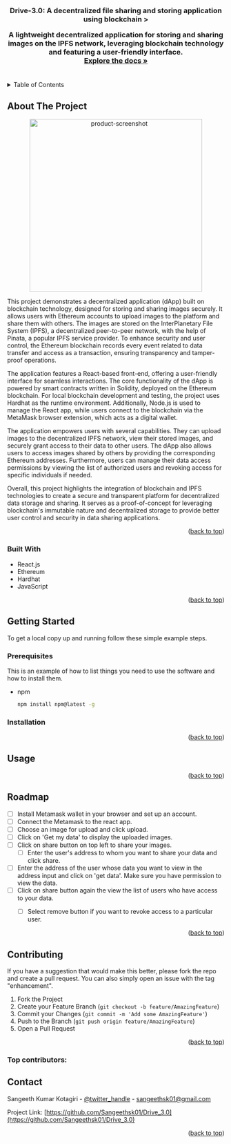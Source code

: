 <a id="readme-top"></a>

<!-- PROJECT LOGO -->
<br />
<div align="center">
  </a>

<h3 align="center">Drive-3.0: A decentralized file sharing and storing application using blockchain >

  <p align="center">
    A lightweight decentralized application for storing and sharing images on the IPFS network, leveraging blockchain technology and featuring a user-friendly interface.
    <br />
    <a href="[https://github.com/Sangeethsk01/SocialMediaPlatform](https://github.com/Sangeethsk01/Drive_3.0)"><strong>Explore the docs »</strong></a>
    <br />
    <br />
  </p>
</div>



<!-- TABLE OF CONTENTS -->
<details>
  <summary>Table of Contents</summary>
  <ol>
    <li>
      <a href="#about-the-project">About The Project</a>
      <ul>
        <li><a href="#built-with">Built With</a></li>
      </ul>
    </li>
    <li>
      <a href="#getting-started">Getting Started</a>
      <ul>
        <li><a href="#prerequisites">Prerequisites</a></li>
        <li><a href="#installation">Installation</a></li>
      </ul>
    </li>
    <li><a href="#usage">Usage</a></li>
    <li><a href="#roadmap">Roadmap</a></li>
    <li><a href="#contributing">Contributing</a></li>
    <li><a href="#contact">Contact</a></li>
    <li><a href="#acknowledgments">Acknowledgments</a></li>
  </ol>
</details>



<!-- ABOUT THE PROJECT -->
## About The Project

 <div align="center">
  <img src="images/homePage.png" alt="product-screenshot" width="400" />
</div>

This project demonstrates a decentralized application (dApp) built on blockchain technology, designed for storing and sharing images securely. It allows users with Ethereum accounts to upload images to the platform and share them with others. The images are stored on the InterPlanetary File System (IPFS), a decentralized peer-to-peer network, with the help of Pinata, a popular IPFS service provider. To enhance security and user control, the Ethereum blockchain records every event related to data transfer and access as a transaction, ensuring transparency and tamper-proof operations.

The application features a React-based front-end, offering a user-friendly interface for seamless interactions. The core functionality of the dApp is powered by smart contracts written in Solidity, deployed on the Ethereum blockchain. For local blockchain development and testing, the project uses Hardhat as the runtime environment. Additionally, Node.js is used to manage the React app, while users connect to the blockchain via the MetaMask browser extension, which acts as a digital wallet.

The application empowers users with several capabilities. They can upload images to the decentralized IPFS network, view their stored images, and securely grant access to their data to other users. The dApp also allows users to access images shared by others by providing the corresponding Ethereum addresses. Furthermore, users can manage their data access permissions by viewing the list of authorized users and revoking access for specific individuals if needed.

Overall, this project highlights the integration of blockchain and IPFS technologies to create a secure and transparent platform for decentralized data storage and sharing. It serves as a proof-of-concept for leveraging blockchain's immutable nature and decentralized storage to provide better user control and security in data sharing applications. <p align="right">(<a href="#readme-top">back to top</a>)</p>



### Built With

* React.js
* Ethereum
* Hardhat
* JavaScript
  

<p align="right">(<a href="#readme-top">back to top</a>)</p>



<!-- GETTING STARTED -->
## Getting Started

To get a local copy up and running follow these simple example steps.

### Prerequisites

This is an example of how to list things you need to use the software and how to install them.
* npm
  ```sh
  npm install npm@latest -g
  ```

### Installation

<!-- Comming soon -->

<p align="right">(<a href="#readme-top">back to top</a>)</p>



<!-- USAGE EXAMPLES -->
## Usage

<p align="right">(<a href="#readme-top">back to top</a>)</p>



<!-- ROADMAP -->
## Roadmap

- [ ] Install Metamask wallet in your browser and set up an account.
- [ ] Connect the Metamask to the react app.
- [ ] Choose an image for upload and click upload.
- [ ] Click on 'Get my data' to display the uploaded images.
- [ ] Click on share button on top left to share your images.
    - [ ] Enter the user's address to whom you want to share your data and click share.
- [ ] Enter the address of the user whose data you want to view in the address input and click on 'get data'. Make sure you have permission to view the data.
- [ ] Click on share button again the view the list of users who have access to your data.
    - [ ] Select remove button if you want to revoke access to a particular user.


<p align="right">(<a href="#readme-top">back to top</a>)</p>



<!-- CONTRIBUTING -->
## Contributing

If you have a suggestion that would make this better, please fork the repo and create a pull request. You can also simply open an issue with the tag "enhancement".

1. Fork the Project
2. Create your Feature Branch (`git checkout -b feature/AmazingFeature`)
3. Commit your Changes (`git commit -m 'Add some AmazingFeature'`)
4. Push to the Branch (`git push origin feature/AmazingFeature`)
5. Open a Pull Request

<p align="right">(<a href="#readme-top">back to top</a>)</p>

### Top contributors:



<!-- CONTACT -->
## Contact

Sangeeth Kumar Kotagiri - [@twitter_handle](https://x.com/sangeethsk01) - sangeethsk01@gmail.com

Project Link: [https://github.com/Sangeethsk01/Drive_3.0](https://github.com/Sangeethsk01/Drive_3.0)

<p align="right">(<a href="#readme-top">back to top</a>)</p>




<!-- MARKDOWN LINKS & IMAGES -->
<!-- https://www.markdownguide.org/basic-syntax/#reference-style-links -->
[contributors-shield]: https://img.shields.io/github/contributors/github_username/repo_name.svg?style=for-the-badge
[contributors-url]: https://github.com/github_username/repo_name/graphs/contributors
[forks-shield]: https://img.shields.io/github/forks/github_username/repo_name.svg?style=for-the-badge
[forks-url]: https://github.com/github_username/repo_name/network/members
[linkedin-shield]: https://img.shields.io/badge/-LinkedIn-black.svg?style=for-the-badge&logo=linkedin&colorB=555
[linkedin-url]: https://linkedin.com/in/linkedin_username
[React.js]: https://img.shields.io/badge/React-20232A?style=for-the-badge&logo=react&logoColor=61DAFB
[React-url]: https://reactjs.org/
[Express.js]: https://img.shields.io/badge/Express.js-000000?style=for-the-badge&logo=express&logoColor=white
[Express-url]: https://expressjs.com/
[MySQL]: https://img.shields.io/badge/MySQL-4479A1?style=for-the-badge&logo=mysql&logoColor=white
[MySQL-url]: https://www.mysql.com/
[Sequelize]: https://img.shields.io/badge/Sequelize-52B0E7?style=for-the-badge&logo=sequelize&logoColor=white
[Sequelize-url]: https://sequelize.org/
[JavaScript]: https://img.shields.io/badge/JavaScript-F7DF1E?style=for-the-badge&logo=javascript&logoColor=black
[JavaScript-url]: https://developer.mozilla.org/en-US/docs/Web/JavaScript

